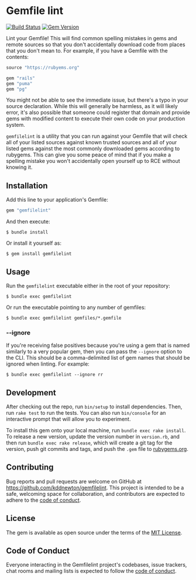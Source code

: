 # Gemfile lint

[![Build Status](https://github.com/kddnewton/gemfilelint/workflows/Main/badge.svg)](https://github.com/kddnewton/gemfilelint/actions)
[![Gem Version](https://img.shields.io/gem/v/gemfilelint.svg)](https://rubygems.org/gems/gemfilelint)

Lint your Gemfile! This will find common spelling mistakes in gems and remote sources so that you don't accidentally download code from places that you don't mean to. For example, if you have a Gemfile with the contents:

```ruby
source "https://rubyems.org"

gem "rails"
gem "puma"
gem "pg"
```

You might not be able to see the immediate issue, but there's a typo in your source declaration. While this will generally be harmless, as it will likely error, it's also possible that someone could register that domain and provide gems with modified content to execute their own code on your production system.

`gemfilelint` is a utility that you can run against your Gemfile that will check all of your listed sources against known trusted sources and all of your listed gems against the most commonly downloaded gems according to rubygems. This can give you some peace of mind that if you make a spelling mistake you won't accidentally open yourself up to RCE without knowing it.

## Installation

Add this line to your application's Gemfile:

```ruby
gem "gemfilelint"
```

And then execute:

    $ bundle install

Or install it yourself as:

    $ gem install gemfilelint

## Usage

Run the `gemfilelint` executable either in the root of your repository:

```
$ bundle exec gemfilelint
```

Or run the executable pointing to any number of gemfiles:

```
$ bundle exec gemfilelint gemfiles/*.gemfile
```

### --ignore

If you're receiving false positives because you're using a gem that is named similarly to a very popular gem, then you can pass the `--ignore` option to the CLI. This should be a comma-delimited list of gem names that should be ignored when linting. For example:

```
$ bundle exec gemfilelint --ignore rr
```

## Development

After checking out the repo, run `bin/setup` to install dependencies. Then, run `rake test` to run the tests. You can also run `bin/console` for an interactive prompt that will allow you to experiment.

To install this gem onto your local machine, run `bundle exec rake install`. To release a new version, update the version number in `version.rb`, and then run `bundle exec rake release`, which will create a git tag for the version, push git commits and tags, and push the `.gem` file to [rubygems.org](https://rubygems.org).

## Contributing

Bug reports and pull requests are welcome on GitHub at https://github.com/kddnewton/gemfilelint. This project is intended to be a safe, welcoming space for collaboration, and contributors are expected to adhere to the [code of conduct](https://github.com/kddnewton/gemfilelint/blob/main/CODE_OF_CONDUCT.md).

## License

The gem is available as open source under the terms of the [MIT License](https://opensource.org/licenses/MIT).

## Code of Conduct

Everyone interacting in the Gemfilelint project's codebases, issue trackers, chat rooms and mailing lists is expected to follow the [code of conduct](https://github.com/kddnewton/gemfilelint/blob/main/CODE_OF_CONDUCT.md).
